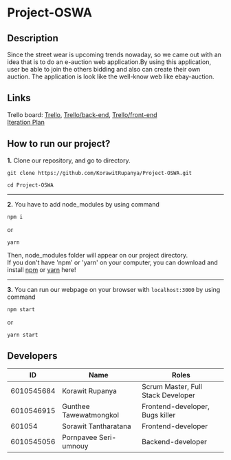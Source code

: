 # Project-OSWA

## Description

Since the street wear is upcoming trends nowaday, so we came out with an idea that is to do an e-auction web application.By using this application, user be able to join the others bidding and also can create their own auction. The application is look like the well-know web like ebay-auction.

## Links

Trello board: [Trello](https://trello.com/b/myhM5Ihs), [Trello/back-end](https://trello.com/b/TtDLhCaC), [Trello/front-end](https://trello.com/b/nYyXxN0K)</br>
[Iteration Plan](https://github.com/KorawitRupanya/Project-OSWA/wiki/Plan)

## How to run our project?

**1.** Clone our repository, and go to directory.

```
git clone https://github.com/KorawitRupanya/Project-OSWA.git
```

```
cd Project-OSWA
```

<hr>

**2.** You have to add node_modules by using command

```
npm i
```

or

```
yarn
```

Then, node_modules folder will appear on our project directory.</br>
If you don't have 'npm' or 'yarn' on your computer, you can download and install [npm](https://www.npmjs.com/get-npm) or [yarn](https://yarnpkg.com/en/docs/install#mac-stable) here!

<hr>

**3.** You can run our webpage on your browser with `localhost:3000` by using command

```
npm start
```

or

```
yarn start
```

## Developers

| ID         | Name                   | Roles                              |
| ---------- | ---------------------- | ---------------------------------- |
| 6010545684 | Korawit Rupanya        | Scrum Master, Full Stack Developer |
| 6010546915 | Gunthee Tawewatmongkol | Frontend-developer, Bugs killer    |
| 601054     | Sorawit Tantharatana   | Frontend-developer                 |
| 6010545056 | Pornpavee Seri-umnouy  | Backend-developer                  |

